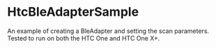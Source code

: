 HtcBleAdapterSample
===================

An example of creating a BleAdapter and setting the scan parameters. Tested to run on both the HTC One and HTC One X+.